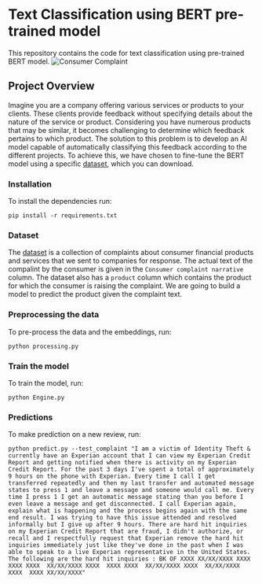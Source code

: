 # Text Classification using BERT pre-trained model
This repository contains the code for text classification using pre-trained BERT model.
![Consumer Complaint](https://corpbiz.io/learning/wp-content/uploads/2020/03/Consumer-Complaint.jpg)
## Project Overview
Imagine you are a company offering various services or products to your clients. These clients provide feedback without specifying details about the nature of the service or product. Considering you have numerous products that may be similar, it becomes challenging to determine which feedback pertains to which product.
The solution to this problem is to develop an AI model capable of automatically classifying this feedback according to the different projects.
To achieve this, we have chosen to fine-tune the BERT model using a specific [dataset](https://catalog.data.gov/dataset/consumer-complaint-database), which you can download.


### Installation
To install the dependencies run:
```buildoutcfg
pip install -r requirements.txt
```

### Dataset
The [dataset](https://catalog.data.gov/dataset/consumer-complaint-database) is a collection of complaints about consumer financial products and services that we sent to companies for response. The actual text of the compalint by the consumer is given in the `Consumer complaint narrative` column. The dataset also has a `product` column which contains the product for which the consumer is raising the complaint. We are going to build a model to predict the product given the complaint text. 

### Preprocessing the data
To pre-process the data and the embeddings, run:
```buildoutcfg
python processing.py
```

### Train the model
To train the model, run:
```buildoutcfg
python Engine.py 
```

### Predictions
To make prediction on a new review, run:
```buildoutcfg
python predict.py --test_complaint "I am a victim of Identity Theft & currently have an Experian account that I can view my Experian Credit Report and getting notified when there is activity on my Experian Credit Report. For the past 3 days I've spent a total of approximately 9 hours on the phone with Experian. Every time I call I get transferred repeatedly and then my last transfer and automated message states to press 1 and leave a message and someone would call me. Every time I press 1 I get an automatic message stating than you before I even leave a message and get disconnected. I call Experian again, explain what is happening and the process begins again with the same end result. I was trying to have this issue attended and resolved informally but I give up after 9 hours. There are hard hit inquiries on my Experian Credit Report that are fraud, I didn't authorize, or recall and I respectfully request that Experian remove the hard hit inquiries immediately just like they've done in the past when I was able to speak to a live Experian representative in the United States. The following are the hard hit inquiries : BK OF XXXX XX/XX/XXXX XXXX XXXX XXXX  XX/XX/XXXX XXXX  XXXX XXXX  XX/XX/XXXX XXXX  XX/XX/XXXX XXXX  XXXX XX/XX/XXXX"
```
